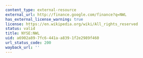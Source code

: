 ```yaml
---
content_type: external-resource
external_url: http://finance.google.com/finance?q=NWL
has_external_license_warning: true
license: https://en.wikipedia.org/wiki/All_rights_reserved
status: valid
title: NYSE:NWL
uid: a6902a89-7fc6-441a-a839-1f2e2989f460
url_status_code: 200
wayback_url: ''
---
```

